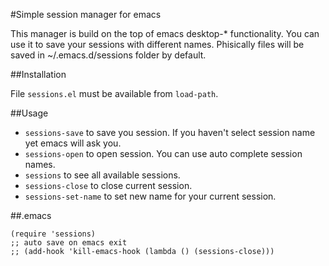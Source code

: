 #Simple session manager for emacs

This manager is build on the top of emacs desktop-* functionality. You can use it to save your sessions with different names. Phisically files will be saved in ~/.emacs.d/sessions folder by default.

##Installation

File `sessions.el` must be available from `load-path`.

##Usage

* `sessions-save` to save you session. If you haven't select session name yet emacs will ask you.
* `sessions-open` to open session. You can use auto complete session names.
* `sessions` to see all available sessions.
* `sessions-close` to close current session.
* `sessions-set-name` to set new name for your current session.

##.emacs

    (require 'sessions)
    ;; auto save on emacs exit
    ;; (add-hook 'kill-emacs-hook (lambda () (sessions-close)))
